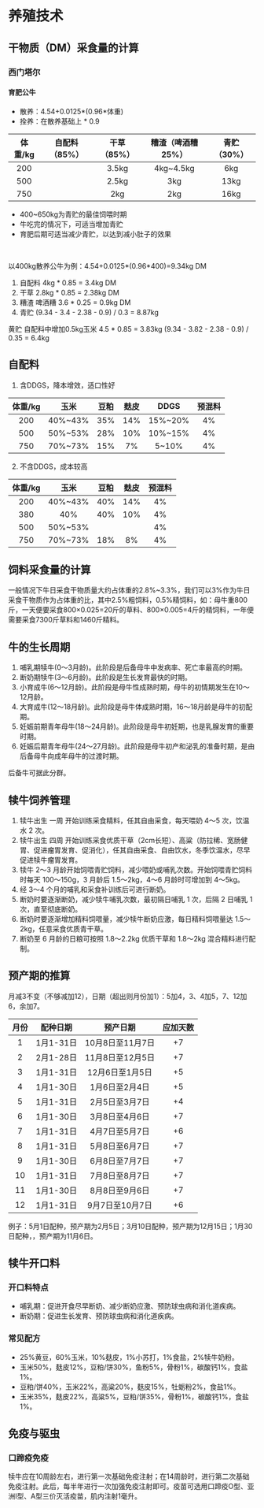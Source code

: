 # 养殖技术

## 干物质（DM）采食量的计算

### 西门塔尔

#### 育肥公牛

- 散养：4.54+0.0125*(0.96*体重)
- 拴养：在散养基础上 * 0.9

|体重/kg|自配料（85%）|干草（85%）|糟渣（啤酒糟 25%）|青贮（30%）|
|:--:|:-----:|:-----:|:-----:|:-----:|
|200||3.5kg|4kg~4.5kg|6kg|
|500||2.5kg|3kg|13kg|
|750||2kg|2kg|16kg|

- 400~650kg为青贮的最佳饲喂时期
- 牛吃完的情况下，可适当增加青贮
- 育肥后期可适当减少青贮，以达到减小肚子的效果

&nbsp;

以400kg散养公牛为例：4.54+0.0125*(0.96*400)=9.34kg DM

1. 自配料 4kg * 0.85 = 3.4kg DM
2. 干草 2.8kg * 0.85 = 2.38kg DM
3. 糟渣 啤酒糟  3.6 * 0.25 = 0.9kg DM
4. 青贮 (9.34 - 3.4 - 2.38 - 0.9) / 0.3 = 8.87kg

黄贮 自配料中增加0.5kg玉米 4.5 * 0.85 = 3.83kg (9.34 - 3.82 - 2.38 - 0.9) / 0.35 = 6.4kg

## 自配料

1. 含DDGS，降本增效，适口性好

|体重/kg|玉米|豆粕|麸皮|DDGS|预混料|
|:--:|:-----:|:-----:|:-----:|:-----:|:-----:|
|200|40%~43%|35%|14%|15%~20%|4%|
|500|50%~53%|28%|10%|10%~15%|4%|
|750|70%~73%|15%|7%|5~10%|4%|

2. 不含DDGS，成本较高

|体重/kg|玉米|豆粕|麸皮|预混料|
|:--:|:-----:|:-----:|:-----:|:-----:|
|200|40%~43%|40%|14%|4%|
|380|40%|40%|10%|4%|
|500|50%~53%|||4%|
|750|70%~73%|18%|8%|4%|

## 饲料采食量的计算

一般情况下牛日采食干物质量大约占体重的2.8%~3.3%，我们可以3%作为牛日采食干物质作为占体重的比，其中2.5%粗饲料，0.5%精饲料，如：母牛重800斤，一天便要采食800×0.025=20斤的草料、800×0.005=4斤的精饲料，一年便需要采食7300斤草料和1460斤精料。

## 牛的生长周期

1. 哺乳期犊牛(0～3月龄)。此阶段是后备母牛中发病率、死亡率最高的时期。
2. 断奶期犊牛(3～6月龄)。此阶段是生长发育最快的时期。
3. 小育成牛(6～12月龄)。此阶段是母牛性成熟时期，母牛的初情期发生在10～12月龄。
4. 大育成牛(12～18月龄)。此阶段是母牛体成熟时期，16～18月龄是母牛的初配期。
5. 妊娠前期青年母牛(18～24月龄)。此阶段是母牛初妊期，也是乳腺发育的重要时期。
6. 妊娠后期青年母牛(24～27月龄)。此阶段是母牛初产和泌乳的准备时期，是由后备母牛向成年母牛的过渡时期。

后备牛可据此分群。

## 犊牛饲养管理

1. 犊牛出生 一周 开始训练采食精料，任其自由采食，每天喂奶 4～5 次，饮温水 2 次。
2. 犊牛出生 四周 开始训练采食优质干草（2cm长短）、高粱（防拉稀、宽肠健胃、促进瘤胃发育、促消化），任其自由采食、自由饮水，冬季饮温水，尽早促进犊牛瘤胃发育。
3. 犊牛 2～3 月龄开始饲喂青贮饲料，减少喂奶或哺乳次数。开始饲喂青贮饲料时每天 100～150g，3 月龄后 1.5～2kg，4～6 月龄时可增加到 4～5kg。
4. 经 3～4 个月的哺乳和采食补训练后可进行断奶。
5. 断奶时要逐渐断奶，减少犊牛哺乳次数，最初隔日哺乳 1 次，后隔 2 日哺乳 1 次，直至彻底断奶。
6. 断奶时要逐渐增加精料饲喂量，减少犊牛断奶应激，每日精料饲喂量达 1.5～2kg，任意采食优质青干草。
7. 断奶至 6 月龄的日粮可按照 1.8～2.2kg 优质干草和 1.8～2kg 混合精料进行配制。

## 预产期的推算

月减3不变（不够减加12），日期（超出则月份加1）：5加4，3、4加5，7、12加6，余加7。

|月份|配种日期|预产日期|应加天数|
|:--:|:-----:|:-----:|:-----:|
|1|1月1-31日|10月8日至11月7日|+7|
|2|2月1-28日|11月8日至12月5日|+7|
|3|1月1-31日|12月6日至1月5日|+5|
|4|1月1-30日|1月6日至2月4日|+5|
|5|1月1-31日|2月5日至3月7日|+4|
|6|1月1-30日|3月8日至4月6日|+7|
|7|1月1-31日|4月7日至5月7日|+6|
|8|1月1-31日|5月8日至6月7日|+7|
|9|1月1-30日|6月8日至7月7日|+7|
|10|1月1-31日|7月8日至8月7日|+7|
|11|1月1-30日|8月8日至9月6日|+7|
|12|1月1-31日|9月7日至10月7日|+6|

例子：5月1日配种，预产期为2月5日；3月10日配种，预产期为12月15日；1月30日配种，，预产期为11月6日。

## 犊牛开口料

### 开口料特点

- 哺乳期：促进开食尽早断奶、减少断奶应激、预防球虫病和消化道疾病。
- 断奶期：促进生长发育、预防球虫病和消化道疾病。

### 常见配方

- 25%黄豆，60%玉米，10%麸皮，1%小苏打，1%食盐，2%犊牛奶粉。
- 玉米50%，麸皮12%，豆粕/饼30%，鱼粉5%，骨粉1%，碳酸钙1%，食盐1%。
- 豆粕/饼40%，玉米22%，高粱20%，麸皮15%，牡蛎粉2%，食盐1%。
- 玉米35%，麸皮22%，高粱5%，豆粕/饼35%，骨粉1%，碳酸钙1%，食盐1%。

## 免疫与驱虫

### 口蹄疫免疫

犊牛应在10周龄左右，进行第一次基础免疫注射；在14周龄时，进行第二次基础免疫注射。此后，每半年进行一次加强免疫注射即可。疫苗可选用口蹄疫O型、亚洲I型、A型三价灭活疫苗，肌内注射1毫升。

<!-- ### 炭疽免疫

*炭疽疫区*的牛，每年春季进行一次炭疽疫苗预防接种。犊牛在4月龄左右进行首次免疫。疫苗可选择无毒炭疽芽孢苗，1岁以上大牛皮下注射1毫升，1岁以下皮下注射0.5毫升；或2号炭疽芽孢苗，无论牛的大小均可皮下注射1毫升，1岁以下的可皮下注射0.5毫升。 -->
